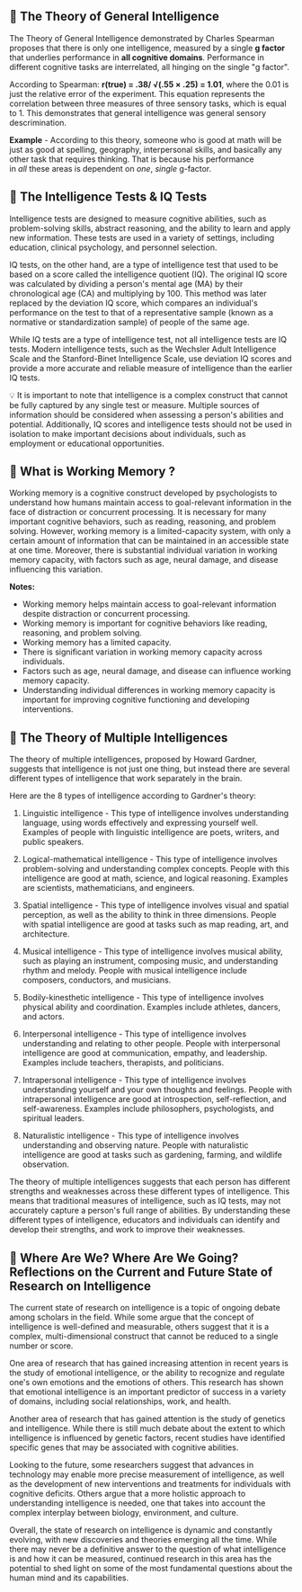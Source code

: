 ## 📰 The Theory of General Intelligence
  
The Theory of General Intelligence demonstrated by Charles Spearman proposes that there is only one intelligence, measured by a single **g factor** that underlies performance in **all cognitive domains**. Performance in different cognitive tasks are interrelated, all hinging on the single "g factor".

According to Spearman: **r(true) = .38/ √(.55 × .25) = 1.01**, where the 0.01 is just the relative error of the experiment. This equation represents the correlation between three measures of three sensory tasks, which is equal to 1. This demonstrates that general intelligence was general sensory descrimination.

**Example** - According to this theory, someone who is good at math will be just as good at spelling, geography, interpersonal skills, and basically any other task that requires thinking. That is because his performance in _all_ these areas is dependent on _one_, _single_ g-factor.

## 📰 The Intelligence Tests & IQ Tests

Intelligence tests are designed to measure cognitive abilities, such as problem-solving skills, abstract reasoning, and the ability to learn and apply new information. These tests are used in a variety of settings, including education, clinical psychology, and personnel selection.

IQ tests, on the other hand, are a type of intelligence test that used to be based on a score called the intelligence quotient (IQ). The original IQ score was calculated by dividing a person's mental age (MA) by their chronological age (CA) and multiplying by 100. This method was later replaced by the deviation IQ score, which compares an individual's performance on the test to that of a representative sample (known as a normative or standardization sample) of people of the same age.

While IQ tests are a type of intelligence test, not all intelligence tests are IQ tests. Modern intelligence tests, such as the Wechsler Adult Intelligence Scale and the Stanford-Binet Intelligence Scale, use deviation IQ scores and provide a more accurate and reliable measure of intelligence than the earlier IQ tests.

💡 It is important to note that intelligence is a complex construct that cannot be fully captured by any single test or measure. Multiple sources of information should be considered when assessing a person's abilities and potential. Additionally, IQ scores and intelligence tests should not be used in isolation to make important decisions about individuals, such as employment or educational opportunities. 

## 📰 What is Working Memory ?

Working memory is a cognitive construct developed by psychologists to understand how humans maintain access to goal-relevant information in the face of distraction or concurrent processing. It is necessary for many important cognitive behaviors, such as reading, reasoning, and problem solving. However, working memory is a limited-capacity system, with only a certain amount of information that can be maintained in an accessible state at one time. Moreover, there is substantial individual variation in working memory capacity, with factors such as age, neural damage, and disease influencing this variation.

**Notes:**

-   Working memory helps maintain access to goal-relevant information despite distraction or concurrent processing.
-   Working memory is important for cognitive behaviors like reading, reasoning, and problem solving.
-   Working memory has a limited capacity.
-   There is significant variation in working memory capacity across individuals.
-   Factors such as age, neural damage, and disease can influence working memory capacity.
-   Understanding individual differences in working memory capacity is important for improving cognitive functioning and developing interventions.

## 📰 The Theory of Multiple Intelligences

The theory of multiple intelligences, proposed by Howard Gardner, suggests that intelligence is not just one thing, but instead there are several different types of intelligence that work separately in the brain.

Here are the 8 types of intelligence according to Gardner's theory:

1.  Linguistic intelligence - This type of intelligence involves understanding language, using words effectively and expressing yourself well. Examples of people with linguistic intelligence are poets, writers, and public speakers.
    
2.  Logical-mathematical intelligence - This type of intelligence involves problem-solving and understanding complex concepts. People with this intelligence are good at math, science, and logical reasoning. Examples are scientists, mathematicians, and engineers.
    
3.  Spatial intelligence - This type of intelligence involves visual and spatial perception, as well as the ability to think in three dimensions. People with spatial intelligence are good at tasks such as map reading, art, and architecture.
    
4.  Musical intelligence - This type of intelligence involves musical ability, such as playing an instrument, composing music, and understanding rhythm and melody. People with musical intelligence include composers, conductors, and musicians.
    
5.  Bodily-kinesthetic intelligence - This type of intelligence involves physical ability and coordination. Examples include athletes, dancers, and actors.
    
6.  Interpersonal intelligence - This type of intelligence involves understanding and relating to other people. People with interpersonal intelligence are good at communication, empathy, and leadership. Examples include teachers, therapists, and politicians.
    
7.  Intrapersonal intelligence - This type of intelligence involves understanding yourself and your own thoughts and feelings. People with intrapersonal intelligence are good at introspection, self-reflection, and self-awareness. Examples include philosophers, psychologists, and spiritual leaders.
    
8.  Naturalistic intelligence - This type of intelligence involves understanding and observing nature. People with naturalistic intelligence are good at tasks such as gardening, farming, and wildlife observation.
    

The theory of multiple intelligences suggests that each person has different strengths and weaknesses across these different types of intelligence. This means that traditional measures of intelligence, such as IQ tests, may not accurately capture a person's full range of abilities. By understanding these different types of intelligence, educators and individuals can identify and develop their strengths, and work to improve their weaknesses.


## 📰 Where Are We? Where Are We Going? Reflections on the Current and Future State of Research on Intelligence

The current state of research on intelligence is a topic of ongoing debate among scholars in the field. While some argue that the concept of intelligence is well-defined and measurable, others suggest that it is a complex, multi-dimensional construct that cannot be reduced to a single number or score.

One area of research that has gained increasing attention in recent years is the study of emotional intelligence, or the ability to recognize and regulate one's own emotions and the emotions of others. This research has shown that emotional intelligence is an important predictor of success in a variety of domains, including social relationships, work, and health.

Another area of research that has gained attention is the study of genetics and intelligence. While there is still much debate about the extent to which intelligence is influenced by genetic factors, recent studies have identified specific genes that may be associated with cognitive abilities.

Looking to the future, some researchers suggest that advances in technology may enable more precise measurement of intelligence, as well as the development of new interventions and treatments for individuals with cognitive deficits. Others argue that a more holistic approach to understanding intelligence is needed, one that takes into account the complex interplay between biology, environment, and culture.

Overall, the state of research on intelligence is dynamic and constantly evolving, with new discoveries and theories emerging all the time. While there may never be a definitive answer to the question of what intelligence is and how it can be measured, continued research in this area has the potential to shed light on some of the most fundamental questions about the human mind and its capabilities.

